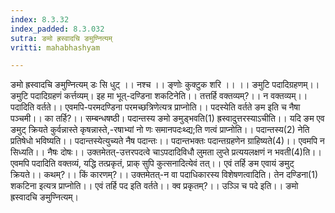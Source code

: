 ```yaml
---
index: 8.3.32
index_padded: 8.3.032
sutra: ङमो ह्रस्वादचि ङमुण्नित्यम्
vritti: mahabhashyam

---
```

 ङमो ह्रस्वादचि ङमुण्नित्यम् डः सि धुट् ।। नश्च ।। ङ्णोः कुक्टुक शरि ।। ।। ङमुटि पदादिग्रहणम्।। ङमुटि पदादिग्रहणं कर्त्तव्यम्। इह मा भूत्-दण्डिना शकटिनेति।। तत्तर्हि वक्तव्यम्?।। न वक्तव्यम्।। पदादिति वर्तते।। एवमपि-परमदण्डिना परमच्छत्रिणेत्यत्र प्राप्नोति।। पदस्येति वर्तते ङम इति च नैषा पञ्चमी।। का तर्हि?।। सम्बन्धषष्ठी। पदान्तस्य ङमो ङमुड्भवति(1) ह्रस्वादुत्तरस्याऽचीति।। यदि ङम एव ङमुट् क्रियते कुर्वन्नास्ते कृषन्नास्ते,-रषाभ्यां नो णः समानपदःथ्द्य;ति णत्वं प्राप्नोति।। पदान्तस्य(2) नेति प्रतिषेधो भविष्यति।। पदान्तस्येत्युच्यते नैष पदान्तः।। पदान्तभक्तः पदान्तग्रहणेन ग्राहिष्यते(4)।। एवमपि न सिध्यति।। नैषः दोषः।। उक्तमेतत्-उत्तरपदत्वे चाऽपदादिविधौ लुमता लुप्ते प्रत्ययलक्षणं न भवती(4)ति।। एवमपि पदादिति वक्तव्यं, यद्धि तत्प्रकृतं, प्राक् सुपि कुत्सनादित्येवं तत्।। एवं तर्हि ङम एवायं ङमुट् क्रियते।। कथम्?।। किं कारणम्?।। उक्तमेतत्-न वा पदाधिकारस्य विशेषणत्वादिति। तेन दण्डिना(1) शकटिना इत्यत्र प्राप्नोति।। एवं तर्हि पद इति वर्तते।। क्व प्रकृतम्?।। उञ्ञि च पदे इति।। ङमो ह्रस्वादचि ङमुण्नित्यम्। 